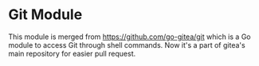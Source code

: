 # Git Module

This module is merged from https://github.com/go-gitea/git which is a Go module to access Git through shell commands. Now it's a part of gitea's main repository for easier pull request.
